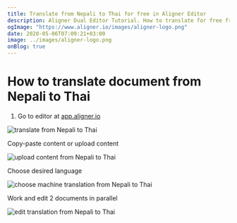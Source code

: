 ```yaml
---
title: Translate from Nepali to Thai for free in Aligner Editor
description: Aligner Dual Editor Tutorial. How to translate for free from Nepali to Thai. Aligner is multilingual document management platform. 
ogImage: "https://www.aligner.io/images/aligner-logo.png"
date: 2020-05-06T07:09:21+03:00
image: ../images/aligner-logo.png
onBlog: true
---
```


# How to translate document from Nepali to Thai

1. Go to editor at [app.aligner.io](https://app.aligner.io "Aligner App web page")

![translate from Nepali to Thai](../aligner-blank-editor.png "translate from Nepali to Thai")

Copy-paste content or upload content

![upload content from Nepali to Thai](../aligner-uploaded-document.png "upload content from Nepali to Thai")

Choose desired language

![choose machine translation from Nepali to Thai](../aligner-language-dropdown.png "choose machine translation from Nepali to Thai")

Work and edit 2 documents in parallel

![edit translation from Nepali to Thai](../aligner-double-sitded-editor.png "edit translation from Nepali to Thai")

